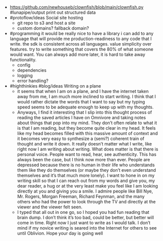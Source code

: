 - https://github.com/newhouseb/clownfish/blob/main/clownfish.py #lunapipe/output print out structured data
- #protoflow/ideas Social site hosting
	- git repo to s3 and host a site
	- custom domains? fallback domain?
- #programming it would be really nice to have a library i can add to any language that will provide me production-readiness to any code that I write. the sdk is consistent across all languages. value simplicity over features. try to write something that covers the 80% of what someone would want. You can always add more later, it is hard to take away functionality.
	- config
	- dependencies
	- logging
	- error handling?
- #highthinkies #blog/ideas Writing on a plane
	- it seems that when I am on a plane, and I have the internet taken away from me, I am much more inclined to start writing. I think that I would rather dictate the words that I want to say but my typing speed seems to be adequate enough to keep up with my thoughts.
	- Anyways, I find it interesting that I slip into this thought process of reading the saved articles I have on Omnivore and taking notes about things that pop into my mind. They don’t often relate to what it is that I am reading, but they become quite clear in my head. It feels like my head becomes filled with this massive amount of context and it becomes very easy to synthesize a (semi?) coherent train of thought and write it down. It really doesn’t matter what I write, like right now I am writing about writing. What does matter is that there is personal voice. People want to read, hear, see authenticity. This has always been the case, but I think now more than ever. People are depressed because there is no human in their life who understands them like they do themselves (or maybe they don’t even understand themselves and it’s that much more lonely). I want to hone in on my writing skill so that I can reach out from my words and give you, my dear reader, a hug or at the very least make you feel like I am looking directly at you and giving you a smile. I admire people like Bill Nye, Mr. Rogers, Morgan Freeman, Richard Feynman, and the many others who had the power to look through the TV and directly at the viewer and the viewer felt seen.
	- I typed that all out in one go, so I hoped you had fun reading that brain dump. I don’t think it’s too bad, could be better, but better will come in time. Right now I just want to write as I would talk. I don’t mind if my novice writing is seared into the Internet for others to see until Oblivion. Hope your day is going well